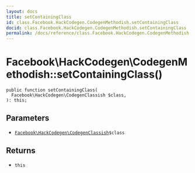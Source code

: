 ```yaml
---
layout: docs
title: setContainingClass
id: class.Facebook.HackCodegen.CodegenMethodish.setContainingClass
docid: class.Facebook.HackCodegen.CodegenMethodish.setContainingClass
permalink: /docs/reference/class.Facebook.HackCodegen.CodegenMethodish.setContainingClass/
---
```

# Facebook\\HackCodegen\\CodegenMethodish::setContainingClass()




``` Hack
public function setContainingClass(
  Facebook\HackCodegen\CodegenClassish $class,
): this;
```




## Parameters




+ [` Facebook\HackCodegen\CodegenClassish `](<class.Facebook.HackCodegen.CodegenClassish.md>)`` $class ``




## Returns




* ` this `